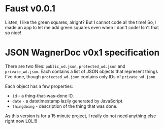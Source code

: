 # Faust v0.0.1

Listen, I like the green squares, alright?
But I cannot code all the time! So, I made an app to let me add green squares even when I don't code!
Isn't that so nice!

# JSON WagnerDoc v0x1 specification

There are two files: `public_wd.json`, `protected_wd.json` and `private_wd.json`. Each contains a list of JSON objects that represent things I've done, though `protected_wd.json` contains only IDs of `private_wd.json`.

Each object has a few properties:

- `id` - a thing-that-was-done ID.
- `date` - a datetimestamp lazily generated by JavaScript.
- `thingdoing` - description of the thing that was done.

As this version is for a 15 minute project, I really do not need anything else right now LOL!!!